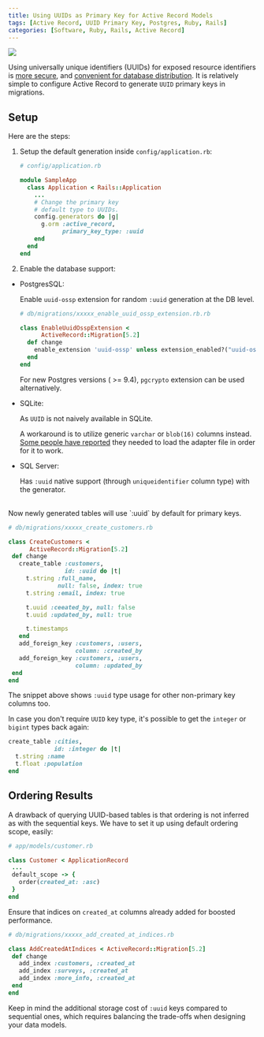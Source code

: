 ```yaml
---
title: Using UUIDs as Primary Key for Active Record Models
tags: [Active Record, UUID Primary Key, Postgres, Ruby, Rails]
categories: [Software, Ruby, Rails, Active Record]
---
```


<img src="{{ site.baseurl_root }}/public/images/uuids-db.png" class="post-image center-image" />

Using universally unique identifiers (UUIDs) for exposed resource identifiers is [more secure](https://github.com/eliotsykes/rails-security-checklist#ids), and [convenient for database distribution](https://tomharrisonjr.com/uuid-or-guid-as-primary-keys-be-careful-7b2aa3dcb439). It is relatively simple to configure Active Record to generate `UUID` primary keys in migrations.

## Setup

Here are the steps:

1. Setup the default generation inside `config/application.rb`:

    ```ruby
    # config/application.rb

    module SampleApp
      class Application < Rails::Application
        ...
        # Change the primary key
        # default type to UUIDs.
        config.generators do |g|
          g.orm :active_record,
                primary_key_type: :uuid
        end
      end
    end
    ```

    <!-- post-excerpt -->

2. Enable the database support:

  - PostgresSQL:

     Enable  `uuid-ossp` extension for random `:uuid` generation at the DB level.
     ```ruby
     # db/migrations/xxxxx_enable_uuid_ossp_extension.rb.rb

     class EnableUuidOsspExtension <
           ActiveRecord::Migration[5.2]
       def change
         enable_extension 'uuid-ossp' unless extension_enabled?("uuid-ossp")
       end
     end
     ```
      For new Postgres versions ( >= 9.4), `pgcrypto` extension can be used alternatively.

  - SQLite:

    As `UUID` is not naively available in SQLite.

    A workaround is to utilize generic `varchar` or `blob(16)` columns instead. [Some people have reported](https://stackoverflow.com/a/52032839) they needed to load the adapter file in order for it to work.

  - SQL Server:

     Has `:uuid` native support (through `uniqueidentifier` column type) with the generator.

<br>
Now newly generated tables will use `:uuid` by default for primary keys.

```ruby
# db/migrations/xxxxx_create_customers.rb

class CreateCustomers <
      ActiveRecord::Migration[5.2]
 def change
   create_table :customers,
                id: :uuid do |t|
     t.string :full_name,
              null: false, index: true
     t.string :email, index: true

     t.uuid :ceeated_by, null: false
     t.uuid :updated_by, null: true

     t.timestamps
   end
   add_foreign_key :customers, :users,
                   column: :created_by
   add_foreign_key :customers, :users,
                   column: :updated_by
 end
end
 ```

The snippet above shows `:uuid` type usage for other non-primary key columns too.

In case you don't require `UUID` key type, it's possible to get the `integer` or `bigint` types back again:

```ruby
create_table :cities,
             id: :integer do |t|
  t.string :name
  t.float :population
end
```

## Ordering Results

A drawback of querying UUID-based tables is that ordering is not inferred as with the sequential keys.
We have to set it up using default ordering scope, easily:

```ruby
# app/models/customer.rb

class Customer < ApplicationRecord
 ...
 default_scope -> {
   order(created_at: :asc)
 }
end
```

Ensure that indices on `created_at` columns already added for boosted performance.

```ruby
# db/migrations/xxxxx_add_created_at_indices.rb

class AddCreatedAtIndices < ActiveRecord::Migration[5.2]
 def change
   add_index :customers, :created_at
   add_index :surveys, :created_at
   add_index :more_info, :created_at
 end
end
```

Keep in mind the additional storage cost of `:uuid` keys compared to sequential ones, which requires balancing the trade-offs when designing your data models.

